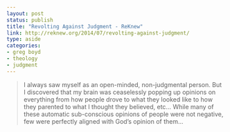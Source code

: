 ```yaml
---
layout: post
status: publish
title: "Revolting Against Judgment - ReKnew"
link: http://reknew.org/2014/07/revolting-against-judgment/
type: aside
categories:
- greg boyd
- theology
- judgment
---
```

> I always saw myself as an open-minded, non-judgmental person. But I discovered that my brain was ceaselessly popping up opinions on everything from how people drove to what they looked like to how they parented to what I thought they believed, etc… While many of these automatic sub-conscious opinions of people were not negative, few were perfectly aligned with God’s opinion of them...
